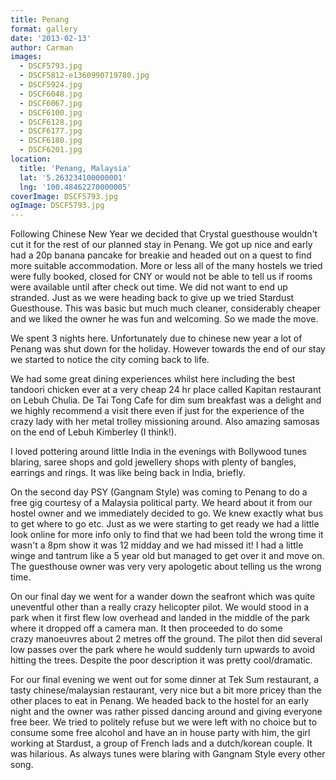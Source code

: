 ```yaml
---
title: Penang
format: gallery
date: '2013-02-13'
author: Carman
images:
  - DSCF5793.jpg
  - DSCF5812-e1360990719780.jpg
  - DSCF5924.jpg
  - DSCF6048.jpg
  - DSCF6067.jpg
  - DSCF6100.jpg
  - DSCF6128.jpg
  - DSCF6177.jpg
  - DSCF6180.jpg
  - DSCF6201.jpg
location:
  title: 'Penang, Malaysia'
  lat: '5.263234100000001'
  lng: '100.48462270000005'
coverImage: DSCF5793.jpg
ogImage: DSCF5793.jpg
---
```


Following Chinese New Year we decided that Crystal guesthouse wouldn't cut it for the rest of our planned stay in Penang. We got up nice and early had a 20p banana pancake for breakie and headed out on a quest to find more suitable accommodation. More or less all of the many hostels we tried were fully booked, closed for CNY or would not be able to tell us if rooms were available until after check out time. We did not want to end up stranded. Just as we were heading back to give up we tried Stardust Guesthouse. This was basic but much much cleaner, considerably cheaper and we liked the owner he was fun and welcoming. So we made the move.

We spent 3 nights here. Unfortunately due to chinese new year a lot of Penang was shut down for the holiday. However towards the end of our stay we started to notice the city coming back to life.

We had some great dining experiences whilst here including the best tandoori chicken ever at a very cheap 24 hr place called Kapitan restaurant on Lebuh Chulia. De Tai Tong Cafe for dim sum breakfast was a delight and we highly recommend a visit there even if just for the experience of the crazy lady with her metal trolley missioning around. Also amazing samosas on the end of Lebuh Kimberley (I think!).

I loved pottering around little India in the evenings with Bollywood tunes blaring, saree shops and gold jewellery shops with plenty of bangles, earrings and rings. It was like being back in India, briefly.

On the second day PSY (Gangnam Style) was coming to Penang to do a free gig courtesy of a Malaysia political party. We heard about it from our hostel owner and we immediately decided to go. We knew exactly what bus to get where to go etc. Just as we were starting to get ready we had a little look online for more info only to find that we had been told the wrong time it wasn't a 8pm show it was 12 midday and we had missed it! I had a little winge and tantrum like a 5 year old but managed to get over it and move on. The guesthouse owner was very very apologetic about telling us the wrong time.

On our final day we went for a wander down the seafront which was quite uneventful other than a really crazy helicopter pilot. We would stood in a park when it first flew low overhead and landed in the middle of the park where it dropped off a camera man. It then proceeded to do some crazy manoeuvres about 2 metres off the ground. The pilot then did several low passes over the park where he would suddenly turn upwards to avoid hitting the trees. Despite the poor description it was pretty cool/dramatic.

For our final evening we went out for some dinner at Tek Sum restaurant, a tasty chinese/malaysian restaurant, very nice but a bit more pricey than the other places to eat in Penang. We headed back to the hostel for an early night and the owner was rather pissed dancing around and giving everyone free beer. We tried to politely refuse but we were left with no choice but to consume some free alcohol and have an in house party with him, the girl working at Stardust, a group of French lads and a dutch/korean couple. It was hilarious. As always tunes were blaring with Gangnam Style every other song.
